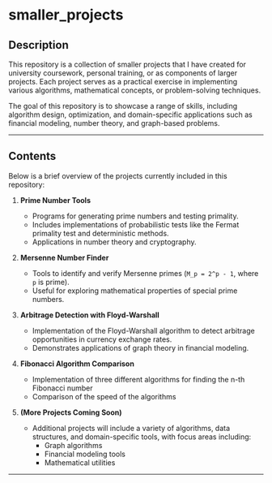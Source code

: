 # smaller_projects

## Description
This repository is a collection of smaller projects that I have created for university coursework, personal training, or as components of larger projects. Each project serves as a practical exercise in implementing various algorithms, mathematical concepts, or problem-solving techniques.

The goal of this repository is to showcase a range of skills, including algorithm design, optimization, and domain-specific applications such as financial modeling, number theory, and graph-based problems.

---

## Contents
Below is a brief overview of the projects currently included in this repository:

1. **Prime Number Tools**
   - Programs for generating prime numbers and testing primality.
   - Includes implementations of probabilistic tests like the Fermat primality test and deterministic methods.
   - Applications in number theory and cryptography.

2. **Mersenne Number Finder**
   - Tools to identify and verify Mersenne primes (`M_p = 2^p - 1`, where `p` is prime).
   - Useful for exploring mathematical properties of special prime numbers.

3. **Arbitrage Detection with Floyd-Warshall**
   - Implementation of the Floyd-Warshall algorithm to detect arbitrage opportunities in currency exchange rates.
   - Demonstrates applications of graph theory in financial modeling.

4. **Fibonacci Algorithm Comparison**
   - Implementation of three different algorithms for finding the n-th Fibonacci number
   - Comparison of the speed of the algorithms

6. **(More Projects Coming Soon)**
   - Additional projects will include a variety of algorithms, data structures, and domain-specific tools, with focus areas including:
     - Graph algorithms
     - Financial modeling tools
     - Mathematical utilities

---


